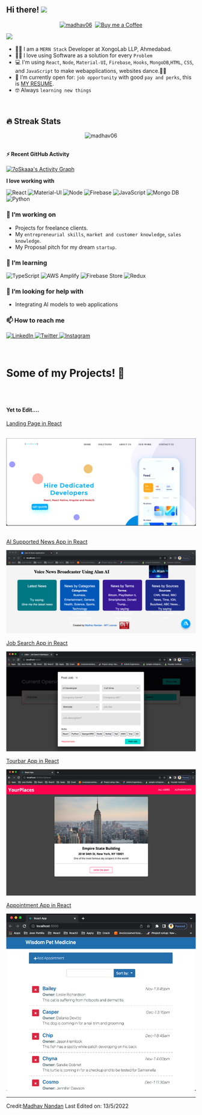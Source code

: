 ## Hi there! <img src="https://github.com/TheDudeThatCode/TheDudeThatCode/blob/master/Assets/Hi.gif" width="29px">
<p align="center">
<a href="https://www.linkedin.com/in/madhav-nandan-a7809a8b" target="blank"><img align="center" src="https://cdn.jsdelivr.net/npm/simple-icons@3.0.1/icons/linkedin.svg" alt="madhav06" height="30" width="30" /></a>&nbsp;
<a href="https://www.buymeacoffee.com/mnandan06U"><img align="center" alt="Buy me a Coffee" width="32px" src="https://cdn.jsdelivr.net/npm/simple-icons@3.0.1/icons/buymeacoffee.svg" /></a>
</p>

![](https://camo.githubusercontent.com/992babdffd8c74a1502de375fbdf7e4d54773242/68747470733a2f2f6d656469612e67697068792e636f6d2f6d656469612f53576f536b4e36447854737a71494b4571762f67697068792e676966)

- :technologist: I am a `MERN Stack` Developer at XongoLab LLP, Ahmedabad.
- :technologist: I love using Software as a solution for every `Problem`
- :computer: I'm using `React`, `Node`, `Material-UI`, `Firebase`, `Hooks`, `MongoDB`,`HTML`, `CSS`, and `JavaScript` to make webapplications, websites dance.🕺🏽
- :thinking: I’m currently open for: `job opportunity` with good `pay and perks`, this is [MY RESUME](https://drive.google.com/file/d/1XWUyAIK1DO81zA5cO47XlCvePiAcYj6d/view?usp=sharing).
- :nerd_face: Always `learning new things`

<br>

## 🔥 Streak Stats
<p align="center"><img src="https://github-readme-streak-stats.herokuapp.com/?user=7oSkaaa&theme=algolia" alt="madhav06" /></p>

<br>

  <summary><b>⚡ Recent GitHub Activity</b></summary>
  <br/>
   <a href="https://github.com/madhav06"><img alt="7oSkaaa's Activity Graph" src="https://activity-graph.herokuapp.com/graph?username=7oSkaaa&custom_title=madhav06's%20Contribution%20Graph&theme=react-dark" /></a>
  <br/>


**I love working with**

<div display="flex">
  <img src="https://img.shields.io/badge/react-%2320232a.svg?style=for-the-badge&logo=react&logoColor=%2361DAFB" alt="React"/>
  <img src="https://img.shields.io/badge/material%20ui-%23007ACC.svg?style=for-the-badge&logo=material%20ui&logoColor=white" alt="Material-UI"/>
  <img src="https://img.shields.io/badge/node-%23663399.svg?style=for-the-badge&logo=node&logoColor=white" alt="Node"/>
  <img src="https://img.shields.io/badge/firebase-black?style=for-the-badge&logo=firebase&logoColor=white" alt="Firebase"/>
  <img src="https://img.shields.io/badge/javascript-%231572B6.svg?style=for-the-badge&logo=javascript&logoColor=white" alt="JavaScript"/>
  <img src="https://img.shields.io/badge/mongo%20db-%231572B6.svg?style=for-the-badge&logo=mongo%20db&logoColor=white" alt="Mongo DB"/>
  <img src="https://img.shields.io/badge/python-%231572B6.svg?style=for-the-badge&logo=python&logoColor=white" alt="Python"/>
</div>

### 🔭 I’m working on

- Projects for freelance clients.
- My `entrepreneurial skills`, `market and customer knowledge`, `sales knowledge`.
- My Proposal pitch for my dream `startup`.


### 🌱 I’m learning

<div display="flex">
  <img src="https://img.shields.io/badge/typescript-2F3134?style=for-the-badge&logo=typescript&logoColor=white" alt="TypeScript"/>
  <img src="https://img.shields.io/badge/aws%20amplify-3C3C3D?style=for-the-badge&logo=aws%20amplify&logoColor=white" alt="AWS Amplify"/>
  <img src="https://img.shields.io/badge/firebase%20store-%23FF9A00.svg?style=for-the-badge&logo=firebase%20store&logoColor=white" alt="Firebase Store"/>
  <img src="https://img.shields.io/badge/redux-%23FF9A00.svg?style=for-the-badge&logo=redux&logoColor=white" alt="Redux"/>
</div>

### 🤔 I’m looking for help with

- Integrating AI models to web applications

### 📫 How to reach me

<div display="flex">
  <a href="https://www.linkedin.com/in/madhav-nandan-a7809a8b/">
    <img src="https://img.shields.io/badge/linkedin-%230077B5.svg?style=for-the-badge&logo=linkedin&logoColor=white" alt="LinkedIn"/>
  </a>
  <a href="https://twitter.com/Madhv_Pandit">
    <img src="https://img.shields.io/badge/code%20with%20madhav-%231DA1F2.svg?style=for-the-badge&logo=Twitter&logoColor=white" alt="Twitter"/>
  </a>
  <a href="https://www.instagram.com/formula_mnandan/">
    <img src="https://img.shields.io/badge/Instagram-12100E?style=for-the-badge&logo=instagram&logoColor=red" alt="Instagram"/>
  </a>
</div>
<br/>
<br/>
<h1>Some of my Projects! 🎨</h1>
<br>
<br>
<h4>Yet to Edit....</h4>

[Landing Page in React](https://github.com/madhav06/30DaysReact-Challange/tree/master/React_01/landing-pages-react/madhav-landing)
<br>
<br>

![Screenshot](landing-page.png)
<br>
<br>

[AI Supported News App in React](https://github.com/madhav06/voice_assist_app)
<br>

![Screenshot](news-app.png)
<br>

[Job Search App in React](https://github.com/madhav06/Goofy-React-Learning/tree/main/react-indeed)
<br>

![Screenshot](indeed.png)
<br>

[Tourbar App in React](https://github.com/madhav06/tourbar)
<br>

![Screenshot](tour.png)
<br>

[Appointment App in React](https://github.com/madhav06/Goofy-React-Learning/tree/main/reactinterface)
<br>

![Screenshot](appointment.png)

----


Credit:[Madhav Nandan](https://github.com/madhav06)
Last Edited on: 13/5/2022


